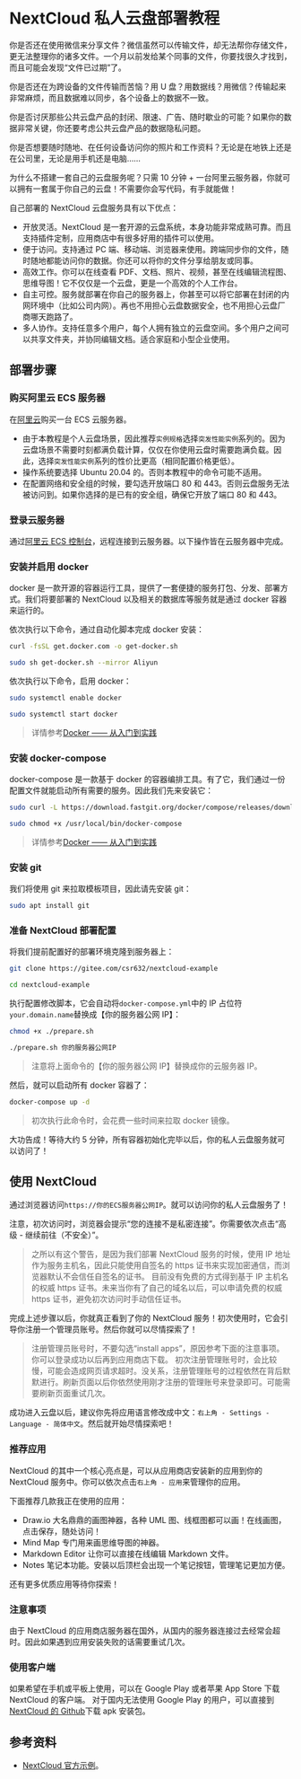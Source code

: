 # NextCloud 私人云盘部署教程

你是否还在使用微信来分享文件？微信虽然可以传输文件，却无法帮你存储文件，更无法整理你的诸多文件。一个月以前发给某个同事的文件，你要找很久才找到，而且可能会发现“文件已过期”了。

你是否还在为跨设备的文件传输而苦恼？用 U 盘？用数据线？用微信？传输起来非常麻烦，而且数据难以同步，各个设备上的数据不一致。

你是否讨厌那些公共云盘产品的封闭、限速、广告、随时歇业的可能？如果你的数据非常关键，你还要考虑公共云盘产品的数据隐私问题。

你是否想要随时随地、在任何设备访问你的照片和工作资料？无论是在地铁上还是在公司里，无论是用手机还是电脑……

为什么不搭建一套自己的云盘服务呢？只需 10 分钟 + 一台阿里云服务器，你就可以拥有一套属于你自己的云盘！不需要你会写代码，有手就能做！

自己部署的 NextCloud 云盘服务具有以下优点：

- 开放灵活。NextCloud 是一套开源的云盘系统，本身功能非常成熟可靠。而且支持插件定制，应用商店中有很多好用的插件可以使用。
- 便于访问。支持通过 PC 端、移动端、浏览器来使用。跨端同步你的文件，随时随地都能访问你的数据。你还可以将你的文件分享给朋友或同事。
- 高效工作。你可以在线查看 PDF、文档、照片、视频，甚至在线编辑流程图、思维导图！它不仅仅是一个云盘，更是一个高效的个人工作台。
- 自主可控。服务就部署在你自己的服务器上，你甚至可以将它部署在封闭的内网环境中（比如公司内网）。再也不用担心云盘数据安全，也不用担心云盘厂商哪天跑路了。
- 多人协作。支持任意多个用户，每个人拥有独立的云盘空间。多个用户之间可以共享文件夹，并协同编辑文档。适合家庭和小型企业使用。

## 部署步骤

### 购买阿里云 ECS 服务器

在[阿里云](https://ecs.console.aliyun.com/)购买一台 ECS 云服务器。

- 由于本教程是个人云盘场景，因此推荐`实例规格`选择`突发性能实例`系列的。因为云盘场景不需要时刻都满负载计算，仅仅在你使用云盘时需要跑满负载。因此，选择`突发性能实例`系列的性价比更高（相同配置价格更低）。
- 操作系统要选择 Ubuntu 20.04 的。否则本教程中的命令可能不适用。
- 在配置网络和安全组的时候，要勾选开放端口 80 和 443。否则云盘服务无法被访问到。如果你选择的是已有的安全组，确保它开放了端口 80 和 443。

### 登录云服务器

通过[阿里云 ECS 控制台](https://ecs.console.aliyun.com/)，远程连接到云服务器。以下操作皆在云服务器中完成。

### 安装并启用 docker

docker 是一款开源的容器运行工具，提供了一套便捷的服务打包、分发、部署方式。我们将要部署的 NextCloud 以及相关的数据库等服务就是通过 docker 容器来运行的。

依次执行以下命令，通过自动化脚本完成 docker 安装：

```sh
curl -fsSL get.docker.com -o get-docker.sh

sudo sh get-docker.sh --mirror Aliyun
```

依次执行以下命令，启用 docker：

```sh
sudo systemctl enable docker

sudo systemctl start docker
```

> 详情参考[Docker —— 从入门到实践](https://yeasy.gitbook.io/docker_practice/install/ubuntu)

### 安装 docker-compose

docker-compose 是一款基于 docker 的容器编排工具。有了它，我们通过一份配置文件就能启动所有需要的服务。因此我们先来安装它：

```sh
sudo curl -L https://download.fastgit.org/docker/compose/releases/download/1.27.4/docker-compose-`uname -s`-`uname -m` > /usr/local/bin/docker-compose

sudo chmod +x /usr/local/bin/docker-compose
```

> 详情参考[Docker —— 从入门到实践](https://yeasy.gitbook.io/docker_practice/compose/install)

### 安装 git

我们将使用 git 来拉取模板项目，因此请先安装 git：

```sh
sudo apt install git
```

### 准备 NextCloud 部署配置

将我们提前配置好的部署环境克隆到服务器上：

```sh
git clone https://gitee.com/csr632/nextcloud-example

cd nextcloud-example
```

执行配置修改脚本，它会自动将`docker-compose.yml`中的 IP 占位符`your.domain.name`替换成【你的服务器公网 IP】：

```sh
chmod +x ./prepare.sh

./prepare.sh 你的服务器公网IP
```

> 注意将上面命令的【你的服务器公网 IP】替换成你的云服务器 IP。

然后，就可以启动所有 docker 容器了：

```sh
docker-compose up -d
```

> 初次执行此命令时，会花费一些时间来拉取 docker 镜像。

大功告成！等待大约 5 分钟，所有容器初始化完毕以后，你的私人云盘服务就可以访问了！

## 使用 NextCloud

通过浏览器访问`https://你的ECS服务器公网IP`。就可以访问你的私人云盘服务了！

注意，初次访问时，浏览器会提示“您的连接不是私密连接”。你需要依次点击“高级 - 继续前往（不安全）”。

> 之所以有这个警告，是因为我们部署 NextCloud 服务的时候，使用 IP 地址作为服务主机名，因此只能使用自签名的 https 证书来实现加密通信，而浏览器默认不会信任自签名的证书。
> 目前没有免费的方式得到基于 IP 主机名的权威 https 证书。未来当你有了自己的域名以后，可以申请免费的权威 https 证书，避免初次访问时手动信任证书。

完成上述步骤以后，你就真正看到了你的 NextCloud 服务！初次使用时，它会引导你注册一个管理员账号。然后你就可以尽情探索了！

> 注册管理员账号时，不要勾选“install apps”，原因参考下面的注意事项。你可以登录成功以后再到应用商店下载。
> 初次注册管理账号时，会比较慢，可能会造成网页请求超时。没关系，注册管理账号的过程依然在背后默默进行。刷新页面以后你依然使用刚才注册的管理账号来登录即可。可能需要刷新页面重试几次。

成功进入云盘以后，建议你先将应用语言修改成中文：`右上角 - Settings - Language - 简体中文`。然后就开始尽情探索吧！

### 推荐应用

NextCloud 的其中一个核心亮点是，可以从应用商店安装新的应用到你的 NextCloud 服务中。你可以依次点击`右上角 - 应用`来管理你的应用。

下面推荐几款我正在使用的应用：

- Draw.io 大名鼎鼎的画图神器，各种 UML 图、线框图都可以画！在线画图，点击保存，随处访问！
- Mind Map 专门用来画思维导图的神器。
- Markdown Editor 让你可以直接在线编辑 Markdown 文件。
- Notes 笔记本功能。安装以后顶栏会出现一个笔记按钮，管理笔记更加方便。

还有更多优质应用等待你探索！

### 注意事项

由于 NextCloud 的应用商店服务器在国外，从国内的服务器连接过去经常会超时。因此如果遇到应用安装失败的话需要重试几次。

### 使用客户端

如果希望在手机或平板上使用，可以在 Google Play 或者苹果 App Store 下载 NextCloud 的客户端。
对于国内无法使用 Google Play 的用户，可以直接到[NextCloud 的 Github](https://github.com/nextcloud/android/releases)下载 apk 安装包。

## 参考资料

- [NextCloud 官方示例](https://github.com/nextcloud/docker/tree/master/.examples/docker-compose/with-nginx-proxy/mariadb/apache)。
